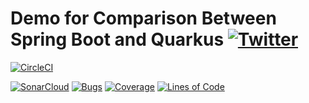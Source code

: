 # Demo for Comparison Between Spring Boot and Quarkus [![Twitter](https://img.shields.io/twitter/follow/piotr_minkowski.svg?style=social&logo=twitter&label=Follow%20Me)](https://twitter.com/piotr_minkowski)

[![CircleCI](https://circleci.com/gh/piomin/sample-docker-microservice.svg?style=svg)](https://circleci.com/gh/piomin/sample-docker-microservice)

[![SonarCloud](https://sonarcloud.io/images/project_badges/sonarcloud-black.svg)](https://sonarcloud.io/dashboard?id=piomin_sample-docker-microservice)
[![Bugs](https://sonarcloud.io/api/project_badges/measure?project=piomin_sample-docker-microservice&metric=bugs)](https://sonarcloud.io/dashboard?id=piomin_sample-docker-microservice)
[![Coverage](https://sonarcloud.io/api/project_badges/measure?project=piomin_sample-docker-microservice&metric=coverage)](https://sonarcloud.io/dashboard?id=piomin_sample-docker-microservice)
[![Lines of Code](https://sonarcloud.io/api/project_badges/measure?project=piomin_sample-docker-microservice&metric=ncloc)](https://sonarcloud.io/dashboard?id=piomin_sample-docker-microservice)

